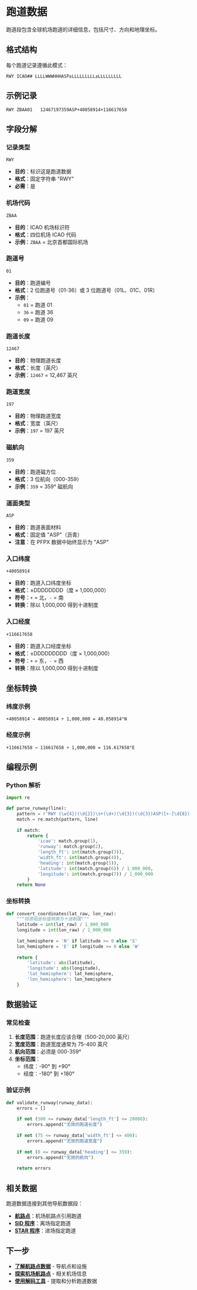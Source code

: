 # 跑道数据

跑道段包含全球机场跑道的详细信息，包括尺寸、方向和地理坐标。

## 格式结构

每个跑道记录遵循此模式：

```
RWY ICAO## LLLLWWWHHHASP±LLLLLLLLL±LLLLLLLLL
```

## 示例记录

```
RWY ZBAA01   12467197359ASP+40058914+116617658
```

## 字段分解

### 记录类型
```
RWY
```
- **目的**：标识这是跑道数据
- **格式**：固定字符串 "RWY"
- **必需**：是

### 机场代码
```
ZBAA
```
- **目的**：ICAO 机场标识符
- **格式**：四位机场 ICAO 代码
- **示例**：`ZBAA` = 北京首都国际机场

### 跑道号
```
01
```
- **目的**：跑道编号
- **格式**：2 位跑道号（01-36）或 3 位跑道号（01L、01C、01R）
- **示例**：
  - `01` = 跑道 01
  - `36` = 跑道 36
  - `09` = 跑道 09

### 跑道长度
```
12467
```
- **目的**：物理跑道长度
- **格式**：长度（英尺）
- **示例**：`12467` = 12,467 英尺

### 跑道宽度  
```
197
```
- **目的**：物理跑道宽度
- **格式**：宽度（英尺）
- **示例**：`197` = 197 英尺

### 磁航向
```
359
```
- **目的**：跑道磁方位
- **格式**：3 位航向（000-359）
- **示例**：`359` = 359° 磁航向

### 道面类型
```
ASP
```
- **目的**：跑道表面材料
- **格式**：固定值 "ASP"（沥青）
- **注意**：在 PFPX 数据中始终显示为 "ASP"

### 入口纬度
```
+40058914
```
- **目的**：跑道入口纬度坐标
- **格式**：±DDDDDDDD（度 × 1,000,000）
- **符号**：`+` = 北，`-` = 南
- **转换**：除以 1,000,000 得到十进制度

### 入口经度
```
+116617658
```
- **目的**：跑道入口经度坐标  
- **格式**：±DDDDDDDDD（度 × 1,000,000）
- **符号**：`+` = 东，`-` = 西
- **转换**：除以 1,000,000 得到十进制度

## 坐标转换

### 纬度示例
```
+40058914 → 40058914 ÷ 1,000,000 = 40.058914°N
```

### 经度示例
```
+116617658 → 116617658 ÷ 1,000,000 = 116.617658°E
```

## 编程示例

### Python 解析

```python
import re

def parse_runway(line):
    pattern = r'RWY (\w{4})(\d{2})\s+(\d+)(\d{3})(\d{3})ASP([+-]\d{8})([+-]\d{9})'
    match = re.match(pattern, line)
    
    if match:
        return {
            'icao': match.group(1),
            'runway': match.group(2),
            'length_ft': int(match.group(3)),
            'width_ft': int(match.group(4)),
            'heading': int(match.group(5)),
            'latitude': int(match.group(6)) / 1_000_000,
            'longitude': int(match.group(7)) / 1_000_000
        }
    return None
```

### 坐标转换

```python
def convert_coordinates(lat_raw, lon_raw):
    """将原始坐标值转换为十进制度"""
    latitude = int(lat_raw) / 1_000_000
    longitude = int(lon_raw) / 1_000_000
    
    lat_hemisphere = 'N' if latitude >= 0 else 'S'
    lon_hemisphere = 'E' if longitude >= 0 else 'W'
    
    return {
        'latitude': abs(latitude),
        'longitude': abs(longitude),
        'lat_hemisphere': lat_hemisphere,
        'lon_hemisphere': lon_hemisphere
    }
```

## 数据验证

### 常见检查

1. **长度范围**：跑道长度应该合理（500-20,000 英尺）
2. **宽度范围**：跑道宽度通常为 75-400 英尺
3. **航向范围**：必须是 000-359°
4. **坐标范围**： 
   - 纬度：-90° 到 +90°
   - 经度：-180° 到 +180°

### 验证示例

```python
def validate_runway(runway_data):
    errors = []
    
    if not (500 <= runway_data['length_ft'] <= 20000):
        errors.append("无效的跑道长度")
    
    if not (75 <= runway_data['width_ft'] <= 400):
        errors.append("无效的跑道宽度")
    
    if not (0 <= runway_data['heading'] <= 359):
        errors.append("无效的航向")
    
    return errors
```

## 相关数据

跑道数据连接到其他导航数据段：

- **[航路点](./waypoints.md)**：机场航路点引用跑道
- **[SID 程序](./sid-procedures.md)**：离场指定跑道
- **[STAR 程序](./star-procedures.md)**：进场指定跑道

## 下一步

- **[了解航路点数据](./waypoints.md)** - 导航点和设施
- **[探索机场航路点](./waypoints.md#airports)** - 相关机场信息
- **[使用解码工具](../tools/)** - 提取和分析跑道数据
